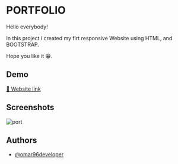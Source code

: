
# PORTFOLIO
Hello everybody!  


In this project i created my firt responsive Website using HTML, and BOOTSTRAP.
  


Hope you like it 😁.



## Demo

[🔗 Website link](https://portfolio-bootstrap-proj.netlify.app/)




## Screenshots


![port](https://user-images.githubusercontent.com/84162621/170792297-330d87a4-0f18-470a-90c5-13bb6ddeb540.png)


## Authors

- [@omar96developer](https://github.com/omar96developer)


